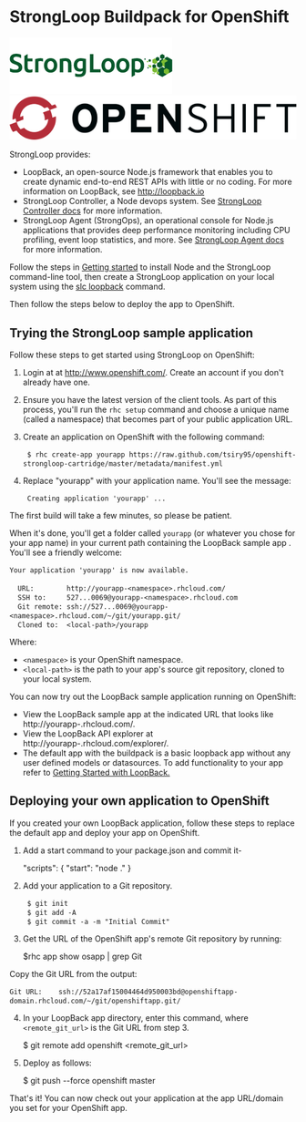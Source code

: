 
# StrongLoop Buildpack for OpenShift 

![strongloop](https://raw.githubusercontent.com/tsiry95/openshift-strongloop-cartridge/master/strongloop-logo.png)
![openshift](https://raw.githubusercontent.com/tsiry95/openshift-strongloop-cartridge/master/openshift-logo.png)

StrongLoop provides:
 * LoopBack, an open-source Node.js framework that enables you to create dynamic end-to-end REST APIs with little or no coding. For more information on LoopBack, see http://loopback.io
 * StrongLoop Controller, a Node devops system.  See [StrongLoop Controller docs](http://docs.strongloop.com/display/SLC/StrongLoop+Controller) for more information.
 * StrongLoop Agent (StrongOps), an operational console for Node.js applications that provides deep performance monitoring including CPU profiling, event loop statistics, and more.  See [StrongLoop Agent docs](http://docs.strongloop.com/pages/viewpage.action?pageId=3834736) for more information.

Follow the steps in <a href="http://docs.strongloop.com/display/SLC/Getting+started+with+StrongLoop+Controller">Getting started</a> to install Node and the StrongLoop command-line tool, then create a StrongLoop application on your local system using the <a href="http://docs.strongloop.com/display/LB/Create+a+simple+API">slc loopback</a> command.

Then follow the steps below to deploy the app to OpenShift.

## Trying the StrongLoop sample application

Follow these steps to get started using StrongLoop on OpenShift:

1. Login at at http://www.openshift.com/. Create an account if you don't already have one.
2. Ensure you have the latest version of the client tools. As part of this process, you'll run the `rhc setup` command and choose a unique name (called a namespace) that becomes part of your public application URL.
3. Create an application on OpenShift with the following command:
      
        $ rhc create-app yourapp https://raw.github.com/tsiry95/openshift-strongloop-cartridge/master/metadata/manifest.yml

4. Replace "yourapp" with your application name.  You'll see the message: 

        Creating application 'yourapp' ... 

The first build will take a few minutes, so please be patient.

When it's done, you'll get a folder called `yourapp` (or whatever you chose for your app name) in your current path containing the LoopBack sample app . You'll see a friendly welcome: 

    Your application 'yourapp' is now available.

      URL:        http://yourapp-<namespace>.rhcloud.com/
      SSH to:     527...0069@yourapp-<namespace>.rhcloud.com
      Git remote: ssh://527...0069@yourapp-<namespace>.rhcloud.com/~/git/yourapp.git/
      Cloned to:  <local-path>/yourapp

Where:

  * `<namespace>` is your OpenShift namespace.
  * `<local-path>` is the path to your app's source git repository, cloned to your local system.

You can now try out the LoopBack sample application running on OpenShift: 
  
  * View the LoopBack sample app at the indicated URL that looks like http://yourapp-<namespace>.rhcloud.com/. 
  * View the LoopBack API explorer at http://yourapp-<namespace>.rhcloud.com/explorer/.
  * The default app with the buildpack is a basic loopback app without any user defined models or datasources. To add functionality to your app refer to <a href="http://docs.strongloop.com/display/LB/Getting+Started+with+LoopBack">Getting Started with LoopBack.</a>


## Deploying your own application to OpenShift

If you created your own LoopBack application, follow these steps to replace the default app and deploy your app on OpenShift.

1. Add a start command to your package.json and commit it-
        
    "scripts": {
        "start": "node ."
    }

2. Add your application to a Git repository.

        $ git init
        $ git add -A
        $ git commit -a -m "Initial Commit"


3. Get the URL of the OpenShift app's remote Git repository by running:

    $rhc app show osapp |  grep Git 

Copy the Git URL from the output:

    Git URL:    ssh://52a17af15004464d950003bd@openshiftapp-domain.rhcloud.com/~/git/openshiftapp.git/

4. In your LoopBack app directory, enter this command, where `<remote_git_url>` is the Git URL from step 3.

    $ git remote add openshift <remote_git_url>

5. Deploy as follows:

    $ git push --force openshift master

That's it!  You can now check out your application at the app URL/domain you set for your OpenShift app.


